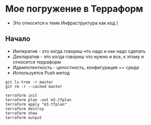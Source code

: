 # Мое погружение в Терраформ
- Это относится к теме Инфраструктура как код )

## Начало
- Императив - это когда говориш что надо и как надо сделать
- Декларатив - это когда говориш что нужно и все, к этому и относится терраформ 
- Идемпотентность - целостность, конфигурация == среда
- Используется Push метод

```
git ls-tree -r master
git rm -r --cached master
```
```
terraform init
terraform plan -out m3.tfplan
terraform apply "m3.tfplan"
terraform destroy
terraform show
terraform output
```
